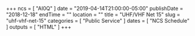 +++
ncs = [ "AI0Q" ]
date = "2019-04-14T21:00:00-05:00"
publishDate = "2018-12-18"
endTime = ""
location = ""
title = "UHF/VHF Net 15"
slug = "uhf-vhf-net-15"
categories = [ "Public Service" ]
dates = [ "NCS Schedule" ]
outputs = [ "HTML" ]
+++
